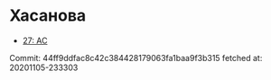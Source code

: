 # Хасанова
- [27: AC](27.md)

Commit: 44ff9ddfac8c42c384428179063fa1baa9f3b315
 fetched at: 20201105-233303
